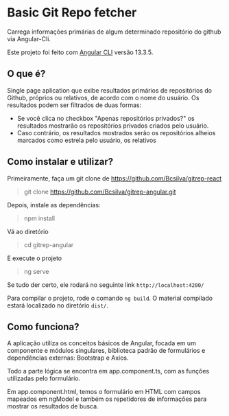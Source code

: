 # Basic Git Repo fetcher
Carrega informações primárias de algum determinado repositório do github via Angular-Cli.

Este projeto foi feito com [Angular CLI](https://github.com/angular/angular-cli) versão 13.3.5.

## O que é?

Single page aplication que exibe resultados primários de repositórios do Github, próprios ou relativos, de acordo com o nome do usuário. Os resultados podem ser filtrados de duas formas:
- Se você clica no checkbox "Apenas repositórios privados?" os resultados mostrarão os repositórios privados criados pelo usuário.
- Caso contrário, os resultados mostrados serão os repositórios alheios marcados como estrela pelo usuário, os relativos

## Como instalar e utilizar?

Primeiramente, faça um git clone de https://github.com/Bcsilva/gitrep-react

> git clone https://github.com/Bcsilva/gitrep-angular.git

Depois, instale as dependências:

> npm install

Vá ao diretório

> cd gitrep-angular

E execute o projeto

> ng serve

Se tudo der certo, ele rodará no seguinte link `http://localhost:4200/`

Para compilar o projeto, rode o comando `ng build`. O material compilado estará localizado no diretório `dist/`.

## Como funciona?

A aplicação utiliza os conceitos básicos de Angular, focada em um componente e módulos singulares, biblioteca padrão de formulários e dependências externas: Bootstrap e Axios.

Todo a parte lógica se encontra em app.component.ts, com as funções utilizadas pelo formulário.

Em app.component.html, temos o formulário em HTML com campos mapeados em ngModel e também os repetidores de informações para mostrar os resultados de busca.